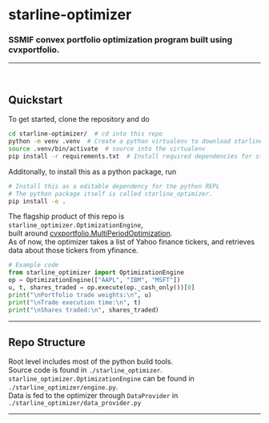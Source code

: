 # starline-optimizer

### SSMIF convex portfolio optimization program built using cvxportfolio.
---
</br>

## Quickstart
To get started, clone the repository and do
```bash
cd starline-optimizer/  # cd into this repo
python -m venv .venv  # Create a python virtualenv to download starline-optimizer and its dependencies
source .venv/bin/activate  # source into the virtualenv
pip install -r requirements.txt  # Install required dependencies for starline-optimizer
```

Additonally, to install this as a python package, run
```bash
# Install this as a editable dependency for the python REPL
# The python package itself is called starline_optimizer.
pip install -e .
```

The flagship product of this repo is `starline_optimizer.OptimizationEngine`,  
built around [cvxportfolio.MultiPeriodOptimization](https://www.cvxportfolio.com/en/stable/optimization_policies.html#cvxportfolio.MultiPeriodOptimization).  
As of now, the optimizer takes a list of Yahoo finance tickers, and retrieves data about those tickers from yfinance.  
```python
# Example code
from starline_optimizer import OptimizationEngine
op = OptimizationEngine(["AAPL", "IBM", "MSFT"])
u, t, shares_traded = op.execute(op._cash_only())[0]
print("\nPortfolio trade weights:\n", u)
print("\nTrade execution time:\n", t)
print("\nShares traded:\n", shares_traded)
```

---

## Repo Structure
Root level includes most of the python build tools.  
Source code is found in `./starline_optimizer`.  
`starline_optimizer.OptimizationEngine` can be found in `./starline_optimizer/engine.py`.  
Data is fed to the optimizer through `DataProvider` in `./starline_optimizer/data_provider.py`  

---
